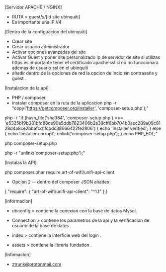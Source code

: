 [Servidor APACHE / NGINX]
- RUTA > guest/s/[id site ubinquiti]
- Es importante una IP V4


[Dentro de la configuacion del ubinquiti]
- Crear site 
- Crear usuario administrador
- Activar opciones avanzadas del site
- Activar Guest y poner site personalizado ip de servidor de site si utilizas https es importante tener el certificado apache ssl si no no funccionara ademas de usuario ssl en
el ubinquiti
- añadir dentro de la opciones de red la opcion de incio sin contraseña y guest .


[Instalacion de la api]

- PHP / composer 
- instalar composer en la ruta de la aplicacion 
php -r "copy('https://getcomposer.org/installer', 'composer-setup.php');"

php -r "if (hash_file('sha384', 'composer-setup.php') === 'e5325b19b381bfd88ce90a5ddb7823406b2a38cff6bb704b0acc289a09c8128d4a8ce2bbafcd1fcbdc38666422fe2806') { echo 'Installer verified'; } else { echo 'Installer corrupt'; unlink('composer-setup.php'); } echo PHP_EOL;"

php composer-setup.php

php -r "unlink('composer-setup.php');"


[Instalas la API] 

php composer.phar require art-of-wifi/unifi-api-client

- Opcion 2 
-- dentro del composer JSON añades :

{
    "require": {
        "art-of-wifi/unifi-api-client": "^1.1"
    }
}




[informacion]
- dbconfig > contiene la conexion con la base de datos Mysql.

- Connection > contiene los parametros de la api y la verificacion de usuario de la base de datos .

- index > contiene la interficie web del login .

- assets > contiene la libreria fundation .

[Infomacion]

- ztrunk@protonmail.com
